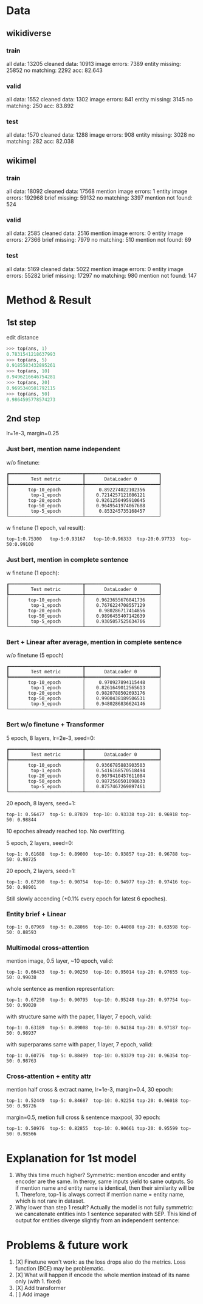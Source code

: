 # Data

## wikidiverse

### train

all data: 13205
cleaned data: 10913
image errors: 7389
entity missing: 25852
no matching: 2292
acc: 82.643

### valid

all data: 1552
cleaned data: 1302
image errors: 841
entity missing: 3145
no matching: 250
acc: 83.892

### test

all data: 1570
cleaned data: 1288
image errors: 908
entity missing: 3028
no matching: 282
acc: 82.038

## wikimel

### train

all data: 18092
cleaned data: 17568
mention image errors: 1
entity image errors: 192968
brief missing: 59132
no matching: 3397
mention not found: 524

### valid

all data: 2585
cleaned data: 2516
mention image errors: 0
entity image errors: 27366
brief missing: 7979
no matching: 510
mention not found: 69

### test

all data: 5169
cleaned data: 5022
mention image errors: 0
entity image errors: 55282
brief missing: 17297
no matching: 980
mention not found: 147

# Method & Result

## 1st step

edit distance

```python
>>> top(ans, 1)
0.7831541218637993
>>> top(ans, 5)
0.9185583432895261
>>> top(ans, 10)
0.9496216646754281
>>> top(ans, 20)
0.9695340501792115
>>> top(ans, 50)
0.9864595778574273
```

## 2nd step

lr=1e-3, margin=0.25

### Just bert, mention name independent

w/o finetune:

```
┏━━━━━━━━━━━━━━━━━━━━━━━━━━━┳━━━━━━━━━━━━━━━━━━━━━━━━━━━┓
┃        Test metric        ┃       DataLoader 0        ┃
┡━━━━━━━━━━━━━━━━━━━━━━━━━━━╇━━━━━━━━━━━━━━━━━━━━━━━━━━━┩
│       top-10_epoch        │     0.892274022102356     │
│        top-1_epoch        │    0.7214257121086121     │
│       top-20_epoch        │    0.9261250495910645     │
│       top-50_epoch        │    0.9649541974067688     │
│        top-5_epoch        │     0.853245735168457     │
└───────────────────────────┴───────────────────────────┘
```

w finetune (1 epoch, val result):

```
top-1:0.75300   top-5:0.93167   top-10:0.96333  top-20:0.97733  top-50:0.99100
```

### Just bert, mention in complete sentence

w finetune (1 epoch):

```
┏━━━━━━━━━━━━━━━━━━━━━━━━━━━┳━━━━━━━━━━━━━━━━━━━━━━━━━━━┓
┃        Test metric        ┃       DataLoader 0        ┃
┡━━━━━━━━━━━━━━━━━━━━━━━━━━━╇━━━━━━━━━━━━━━━━━━━━━━━━━━━┩
│       top-10_epoch        │    0.9623655676841736     │
│        top-1_epoch        │    0.7676224708557129     │
│       top-20_epoch        │     0.980286717414856     │
│       top-50_epoch        │    0.9896455407142639     │
│        top-5_epoch        │    0.9305057525634766     │
└───────────────────────────┴───────────────────────────┘
```

### Bert + Linear after average, mention in complete sentence

w/o finetune (5 epoch)

```
┏━━━━━━━━━━━━━━━━━━━━━━━━━━━┳━━━━━━━━━━━━━━━━━━━━━━━━━━━┓
┃        Test metric        ┃       DataLoader 0        ┃
┡━━━━━━━━━━━━━━━━━━━━━━━━━━━╇━━━━━━━━━━━━━━━━━━━━━━━━━━━┩
│       top-10_epoch        │     0.970927894115448     │
│        top-1_epoch        │    0.8261649012565613     │
│       top-20_epoch        │    0.9820788502693176     │
│       top-50_epoch        │    0.9900438189506531     │
│        top-5_epoch        │    0.9480286836624146     │
└───────────────────────────┴───────────────────────────┘
```

### Bert w/o finetune + Transformer

5 epoch, 8 layers, lr=2e-3, seed=0:

```
┏━━━━━━━━━━━━━━━━━━━━━━━━━━━┳━━━━━━━━━━━━━━━━━━━━━━━━━━━┓
┃        Test metric        ┃       DataLoader 0        ┃
┡━━━━━━━━━━━━━━━━━━━━━━━━━━━╇━━━━━━━━━━━━━━━━━━━━━━━━━━━┩
│       top-10_epoch        │    0.9366785883903503     │
│        top-1_epoch        │    0.5416168570518494     │
│       top-20_epoch        │    0.9679410457611084     │
│       top-50_epoch        │    0.9872560501098633     │
│        top-5_epoch        │    0.8757467269897461     │
└───────────────────────────┴───────────────────────────┘
```

20 epoch, 8 layers, seed=1:

```
top-1: 0.56477  top-5: 0.87039  top-10: 0.93338 top-20: 0.96918 top-50: 0.98844
```

10 epoches already reached top. No overfitting.

5 epoch, 2 layers, seed=0:

```
top-1: 0.61688  top-5: 0.89000  top-10: 0.93857 top-20: 0.96788 top-50: 0.98725
```

20 epoch, 2 layers, seed=1:

```
top-1: 0.67390  top-5: 0.90754  top-10: 0.94977 top-20: 0.97416 top-50: 0.98901
```

Still slowly accending (+0.1% every epoch for latest 6 epoches).

### Entity brief + Linear

```
top-1: 0.07969  top-5: 0.28066  top-10: 0.44008 top-20: 0.63598 top-50: 0.88593
```

### Multimodal cross-attention

mention image, 0.5 layer, ~10 epoch, valid:

```
top-1: 0.66433  top-5: 0.90250  top-10: 0.95014 top-20: 0.97655 top-50: 0.99038
```

whole sentence as mention representation:

```
top-1: 0.67250  top-5: 0.90795  top-10: 0.95248 top-20: 0.97754 top-50: 0.99020
```

with structure same with the paper, 1 layer, 7 epoch, valid:

```
top-1: 0.63189  top-5: 0.89008  top-10: 0.94184 top-20: 0.97187 top-50: 0.98937
```

with superparams same with paper, 1 layer, 7 epoch, valid:

```
top-1: 0.60776  top-5: 0.88499  top-10: 0.93379 top-20: 0.96354 top-50: 0.98763
```

### Cross-attention + entity attr

mention half cross & extract name, lr=1e-3, margin=0.4, 30 epoch:

```
top-1: 0.52449  top-5: 0.84687  top-10: 0.92254 top-20: 0.96018 top-50: 0.98726
```

margin=0.5, metion full cross & sentence maxpool, 30 epoch:

```
top-1: 0.50976  top-5: 0.82855  top-10: 0.90661 top-20: 0.95599 top-50: 0.98566
```

# Explanation for 1st model

1. Why this time much higher?
   Symmetric: mention encoder and entity encoder are the same. In theroy, same inputs yield to same outputs.
   So if mention name and entity name is identical, then their similarity will be 1.
   Therefore, top-1 is always correct if mention name = entity name, which is not rare in dataset.
2. Why lower than step 1 result?
   Actually the model is not fully symmetric: we cancatenate entities into 1 sentence separated with SEP.
   This kind of output for entities diverge slightly from an independent sentence:

# Problems & future work

1. [X] Finetune won't work: as the loss drops also do the metrics. Loss function (BCE) may be problematic.
2. [X] What will happen if encode the whole mention instead of its name only (with 1. fixed)
3. [X] Add transformer
4. [ ] Add image
